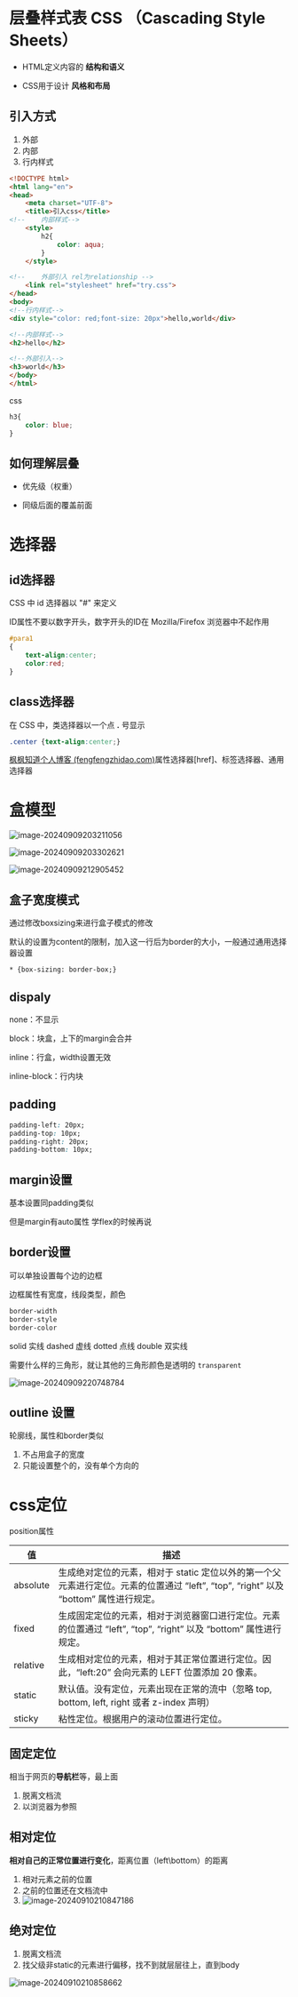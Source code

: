 # 层叠样式表 CSS （Cascading Style Sheets）

- HTML定义内容的 **结构和语义**

- CSS用于设计 **风格和布局**

## 引入方式

1. 外部
2. 内部
3. 行内样式

```html
<!DOCTYPE html>
<html lang="en">
<head>
    <meta charset="UTF-8">
    <title>引入css</title>
<!--    内部样式-->
    <style>
        h2{
            color: aqua;
        }
    </style>

<!--    外部引入 rel为relationship -->
    <link rel="stylesheet" href="try.css">
</head>
<body>
<!--行内样式-->
<div style="color: red;font-size: 20px">hello,world</div>

<!--内部样式-->
<h2>hello</h2>

<!--外部引入-->
<h3>world</h3>
</body>
</html>
```

css

```css
h3{
    color: blue;
}
```

## 如何理解层叠

- 优先级（权重） 

- 同级后面的覆盖前面



# 选择器

## id选择器

 CSS 中 id 选择器以 "#" 来定义

 ID属性不要以数字开头，数字开头的ID在 Mozilla/Firefox 浏览器中不起作用

 ```css
 #para1
 {
     text-align:center;
     color:red;
 }
 ```



## class选择器

在 CSS 中，类选择器以一个点 **.** 号显示

```css
.center {text-align:center;}
```

[枫枫知道个人博客 (fengfengzhidao.com)](https://www.fengfengzhidao.com/special/2/27)属性选择器[href]、标签选择器、通用选择器

# 盒模型

![image-20240909203211056](CSS.assets/image-20240909203211056.png)



![image-20240909203302621](CSS.assets/image-20240909203302621.png)

![image-20240909212905452](CSS.assets/image-20240909212905452.png)

## 盒子宽度模式

通过修改boxsizing来进行盒子模式的修改

默认的设置为content的限制，加入这一行后为border的大小，一般通过通用选择器设置

```
* {box-sizing: border-box;}
```

## dispaly

none：不显示

block：块盒，上下的margin会合并

inline：行盒，width设置无效

inline-block：行内块

## padding

```css
padding-left: 20px;
padding-top: 10px;
padding-right: 20px;
padding-bottom: 10px;
```

## margin设置

基本设置同padding类似

但是margin有auto属性 学flex的时候再说

## border设置

可以单独设置每个边的边框

边框属性有宽度，线段类型，颜色

```css
border-width
border-style
border-color
```

solid   实线 dashed  虚线 dotted  点线 double  双实线

需要什么样的三角形，就让其他的三角形颜色是透明的 `transparent`

![image-20240909220748784](CSS.assets/image-20240909220748784.png)

## outline 设置

轮廓线，属性和border类似

1. 不占用盒子的宽度
2. 只能设置整个的，没有单个方向的

# css定位

position属性

| 值       | 描述                                                         |
| -------- | ------------------------------------------------------------ |
| absolute | 生成绝对定位的元素，相对于 static 定位以外的第一个父元素进行定位。元素的位置通过 “left”, “top”, “right” 以及 “bottom” 属性进行规定。 |
| fixed    | 生成固定定位的元素，相对于浏览器窗口进行定位。元素的位置通过 “left”, “top”, “right” 以及 “bottom” 属性进行规定。 |
| relative | 生成相对定位的元素，相对于其正常位置进行定位。因此，“left:20” 会向元素的 LEFT 位置添加 20 像素。 |
| static   | 默认值。没有定位，元素出现在正常的流中（忽略 top, bottom, left, right 或者 z-index 声明） |
| sticky   | 粘性定位。根据用户的滚动位置进行定位。                       |

## 固定定位

相当于网页的**导航栏**等，最上面

1. 脱离文档流
2. 以浏览器为参照

## 相对定位

**相对自己的正常位置进行变化**，距离位置（left\bottom）的距离

1. 相对元素之前的位置
2. 之前的位置还在文档流中
3. ![image-20240910210847186](CSS.assets/image-20240910210847186.png)

## 绝对定位

1. 脱离文档流
2. 找父级非static的元素进行偏移，找不到就层层往上，直到body

![image-20240910210858662](CSS.assets/image-20240910210858662.png)
